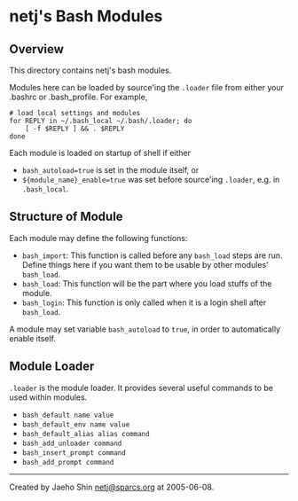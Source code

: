 netj's Bash Modules
===================

Overview
--------
This directory contains netj's bash modules.

Modules here can be loaded by source'ing the `.loader` file from either
your .bashrc or .bash\_profile.  For example,

    # load local settings and modules
    for REPLY in ~/.bash_local ~/.bash/.loader; do
        [ -f $REPLY ] && . $REPLY
    done

Each module is loaded on startup of shell if either
* `bash_autoload=true` is set in the module itself, or
* `${module_name}_enable=true` was set before source'ing `.loader`,
  e.g. in `.bash_local`.


Structure of Module
-------------------
Each module may define the following functions:
* `bash_import`:
  This function is called before any `bash_load` steps are run.  Define
  things here if you want them to be usable by other modules' `bash_load`.
* `bash_load`:
  This function will be the part where you load stuffs of the module.
* `bash_login`:
  This function is only called when it is a login shell after `bash_load`.

A module may set variable `bash_autoload` to `true`, in order to
automatically enable itself.


Module Loader
-------------
`.loader` is the module loader.  It provides several useful commands to
be used within modules.

* `bash_default name value`
* `bash_default_env name value`
* `bash_default_alias alias command`
* `bash_add_unloader command`
* `bash_insert_prompt command`
* `bash_add_prompt command`


----
Created by Jaeho Shin <netj@sparcs.org> at 2005-06-08.
